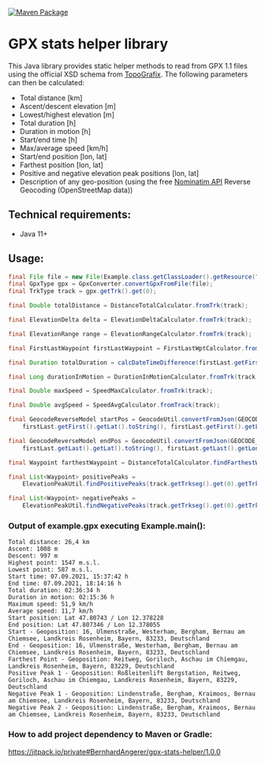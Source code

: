 [![Maven Package](https://github.com/BernhardAngerer/gpx-stats-helper/actions/workflows/maven-publish.yml/badge.svg)](https://github.com/BernhardAngerer/gpx-stats-helper/actions/workflows/maven-publish.yml)

# GPX stats helper library

This Java library provides static helper methods to read from GPX 1.1 files using the official XSD schema from [TopoGrafix](https://www.topografix.com/gpx.asp). The following parameters can then be calculated: 
+ Total distance [km]
+ Ascent/descent elevation [m]
+ Lowest/highest elevation [m]
+ Total duration [h]
+ Duration in motion [h]
+ Start/end time [h]
+ Max/average speed [km/h]
+ Start/end position [lon, lat]
+ Farthest position [lon, lat]
+ Positive and negative elevation peak positions [lon, lat]
+ Description of any geo-position (using the free [Nominatim API](https://nominatim.org/release-docs/develop/api/Reverse/) Reverse Geocoding (OpenStreetMap data))

## Technical requirements:
+ Java 11+

## Usage:
```java
final File file = new File(Example.class.getClassLoader().getResource("example/example1.gpx").getFile());
final GpxType gpx = GpxConverter.convertGpxFromFile(file);
final TrkType track = gpx.getTrk().get(0);

final Double totalDistance = DistanceTotalCalculator.fromTrk(track);

final ElevationDelta delta = ElevationDeltaCalculator.fromTrk(track);

final ElevationRange range = ElevationRangeCalculator.fromTrk(track);

final FirstLastWaypoint firstLastWaypoint = FirstLastWptCalculator.fromTrk(track);

final Duration totalDuration = calcDateTimeDifference(firstLast.getFirst().getTime(), firstLast.getLast().getTime());

final Long durationInMotion = DurationInMotionCalculator.fromTrk(track);

final Double maxSpeed = SpeedMaxCalculator.fromTrk(track);

final Double avgSpeed = SpeedAvgCalculator.fromTrack(track);

final GeocodeReverseModel startPos = GeocodeUtil.convertFromJson(GEOCODE_SERVICE.reverseGeocode(
    firstLast.getFirst().getLat().toString(), firstLast.getFirst().getLon().toString()));

final GeocodeReverseModel endPos = GeocodeUtil.convertFromJson(GEOCODE_SERVICE.reverseGeocode(
    firstLast.getLast().getLat().toString(), firstLast.getLast().getLon().toString()));

final Waypoint farthestWaypoint = DistanceTotalCalculator.findFarthestWaypoint(firstWaypoint, track);

final List<Waypoint> positivePeaks =
    ElevationPeakUtil.findPositivePeaks(track.getTrkseg().get(0).getTrkpt(), BigDecimal.valueOf(100));

final List<Waypoint> negativePeaks =
    ElevationPeakUtil.findNegativePeaks(track.getTrkseg().get(0).getTrkpt(), BigDecimal.valueOf(100));
```

### Output of example.gpx executing Example.main():
```
Total distance: 26,4 km
Ascent: 1008 m
Descent: 997 m
Highest point: 1547 m.s.l.
Lowest point: 587 m.s.l.
Start time: 07.09.2021, 15:37:42 h
End time: 07.09.2021, 18:14:16 h
Total duration: 02:36:34 h
Duration in motion: 02:15:36 h
Maximum speed: 51,9 km/h
Average speed: 11,7 km/h
Start position: Lat 47.80743 / Lon 12.378228
End position: Lat 47.807346 / Lon 12.378055
Start - Geoposition: 16, Ulmenstraße, Westerham, Bergham, Bernau am Chiemsee, Landkreis Rosenheim, Bayern, 83233, Deutschland
End - Geoposition: 16, Ulmenstraße, Westerham, Bergham, Bernau am Chiemsee, Landkreis Rosenheim, Bayern, 83233, Deutschland
Farthest Point - Geoposition: Reitweg, Goriloch, Aschau im Chiemgau, Landkreis Rosenheim, Bayern, 83229, Deutschland
Positive Peak 1 - Geoposition: Roßleitenlift Bergstation, Reitweg, Goriloch, Aschau im Chiemgau, Landkreis Rosenheim, Bayern, 83229, Deutschland
Negative Peak 1 - Geoposition: Lindenstraße, Bergham, Kraimoos, Bernau am Chiemsee, Landkreis Rosenheim, Bayern, 83233, Deutschland
Negative Peak 2 - Geoposition: Lindenstraße, Bergham, Kraimoos, Bernau am Chiemsee, Landkreis Rosenheim, Bayern, 83233, Deutschland
```

### How to add project dependency to Maven or Gradle:

https://jitpack.io/private#BernhardAngerer/gpx-stats-helper/1.0.0
